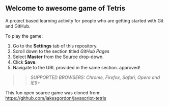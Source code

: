 ## Welcome to awesome game of Tetris

A project based learning activity for people who are getting started with Git and GitHub.

To play the game:
1. Go to the **Settings** tab of this repository.
1. Scroll down to the section titled _GitHub Pages_
1. Select **Master** from the Source drop-down.
1. Click **Save**.
1. Navigate to the URL provided in the same section.
approved! 

>> _*SUPPORTED BROWSERS*: Chrome, Firefox, Safari, Opera and IE9+_

This fun open source game was cloned from: https://github.com/jakesgordon/javascript-tetris
